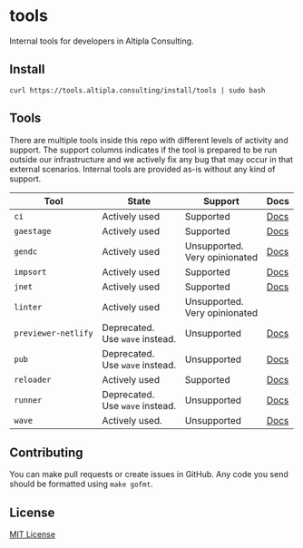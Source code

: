 
# tools

Internal tools for developers in Altipla Consulting.


## Install

```shell
curl https://tools.altipla.consulting/install/tools | sudo bash
```

## Tools

There are multiple tools inside this repo with different levels of activity and support. The support columns indicates if the tool is prepared to be run outside our infrastructure and we actively fix any bug that may occur in that external scenarios. Internal tools are provided as-is without any kind of support.

| Tool | State | Support | Docs |
|------|-------|---------|------|
| `ci` | Actively used | Supported | [Docs](./ci/README.md) |
| `gaestage` | Actively used | Supported | [Docs](./gaestage/README.md) |
| `gendc` | Actively used | Unsupported.<br>Very opinionated | [Docs](./gendc/README.md) |
| `impsort` | Actively used | Supported | [Docs](./impsort/README.md) |
| `jnet` | Actively used | Supported | [Docs](./jnet/README.md) |
| `linter` | Actively used | Unsupported.<br>Very opinionated | |
| `previewer-netlify` | Deprecated.<br>Use `wave` instead. | Unsupported | [Docs](./previewer/README.md) |
| `pub` | Deprecated.<br>Use `wave` instead. | Unsupported | [Docs](./pub/README.md) |
| `reloader` | Actively used | Supported | [Docs](./reloader/README.md) |
| `runner` | Deprecated.<br>Use `wave` instead. | Unsupported | [Docs](./runner/README.md) |
| `wave` | Actively used. | Unsupported | [Docs](./wave/README.md) |


## Contributing

You can make pull requests or create issues in GitHub. Any code you send should be formatted using `make gofmt`.


## License

[MIT License](LICENSE)
